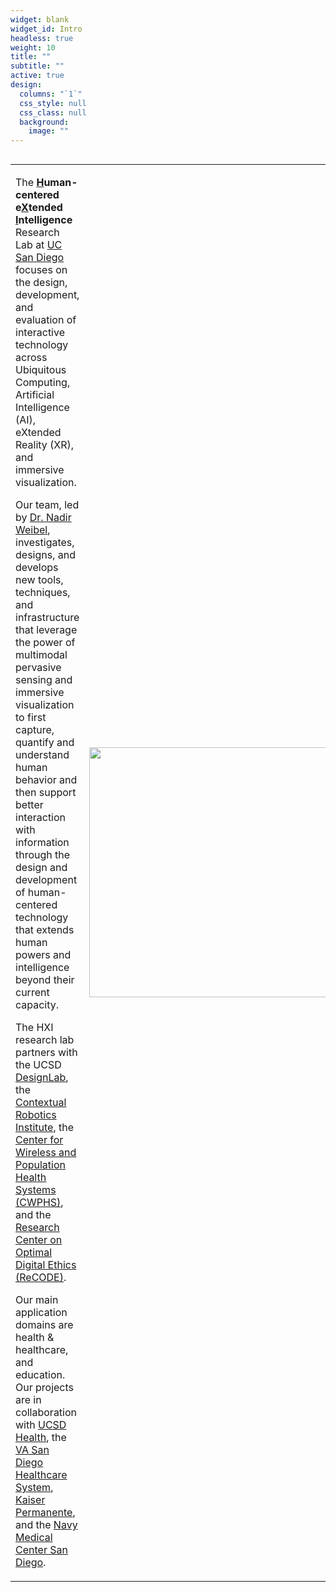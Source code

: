 ```yaml
---
widget: blank
widget_id: Intro
headless: true
weight: 10
title: ""
subtitle: ""
active: true
design:
  columns: "`1`"
  css_style: null
  css_class: null
  background:
    image: ""
---
```

<div class="article-style" style="overflow-x:auto;width:100%;">
<table style="border:0;">
<tr><td>

The <b><u>H</u>uman-centered e<u>X</u>tended <u>I</u>ntelligence</b> Research Lab at [UC San Diego](https://ucsd.edu/) focuses on the design, development, and evaluation of interactive technology across Ubiquitous Computing, Artificial Intelligence (AI), eXtended Reality (XR), and immersive visualization. 

Our team, led by [Dr. Nadir Weibel](author/nadir-weibel/), investigates, designs, and develops new tools, techniques, and infrastructure that leverage the power of multimodal pervasive sensing and immersive visualization to first capture, quantify and understand human behavior and then support better interaction with information through the design and development of human-centered technology that extends human powers and intelligence beyond their current capacity.

The HXI research lab partners with the UCSD [DesignLab](https://designlab.ucsd.edu/), the [Contextual Robotics Institute](https://contextualrobotics.ucsd.edu/), the [Center for Wireless and Population Health Systems (CWPHS)](http://cwphs.ucsd.edu/), and the [Research Center on Optimal Digital Ethics (ReCODE)](https://recode.health/).

Our main application domains are health & healthcare, and education. Our projects are in collaboration with [UCSD Health](https://health.ucsd.edu/), the [VA San Diego Healthcare System](https://www.sandiego.va.gov/), [Kaiser Permanente](https://thrive.kaiserpermanente.org/care-near-you/southern-california/san-diego/), and the [Navy Medical Center San Diego](https://sandiego.tricare.mil/).
</td>
<td><img src="/images/hxi.png" width="400px" style="max-width:400px;height:auto;">
</td></tr></table>
</div>